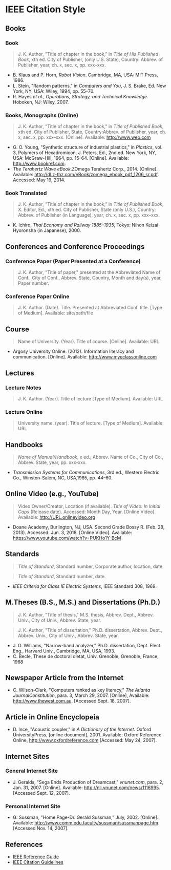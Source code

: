 # IEEE Citation Style

## Books

### Book

> J. K. Author, "Title of chapter in the book," in _Title of His Published Book_, xth ed. City of Publisher, (only U.S. State), Country: Abbrev. of Publisher, year, ch. x, sec. x, pp. xxx–xxx.

* B. Klaus and P. Horn, _Robot Vision_. Cambridge, MA, USA: MIT Press, 1986.
* L. Stein, "Random patterns," in _Computers and You_, J. S. Brake, Ed. New York, NY, USA: Wiley, 1994, pp. 55–70.
* R. Hayes _et al_., _Operations, Strategy, and Technical Knowledge_. Hoboken, NJ: Wiley, 2007.

### Books, Monographs (Online)

> J. K. Author, "Title of chapter in the book," in _Title of Published Book_, xth ed. City of Publisher, State, Country:Abbrev. of Publisher, year, ch. x, sec. x, pp. xxx–xxx. [Online]. Available: http://www.web.com

* G. O. Young, "Synthetic structure of industrial plastics," in _Plastics_, vol. 3, Polymers of Hexadromicon, J. Peters, Ed., 2nd ed. New York, NY, USA: McGraw-Hill, 1964, pp. 15–64. [Online]. Available: http://www.bookref.com. 
* _The Terahertz Wave eBook_.ZOmega Terahertz Corp., 2014. [Online]. Available: http://dl.z-thz.com/eBook/zomega_ebook_pdf_1206_sr.pdf. Accessed: May 19, 2014. 

### Book Translated

> J. K. Author, "Title of chapter in the book," in _Title of Published Book_, X. Editor, Ed., xth ed. City of Publisher, State (only U.S.), Country: Abbrev. of Publisher (in Language), year, ch. x, sec. x, pp. xxx–xxx.

* K. Ichiro, _Thai Economy and Railway 1885–1935_, Tokyo: Nihon Keizai Hyoronsha (in Japanese), 2000.

## Conferences and Conference Proceedings

### Conference Paper (Paper Presented at a Conference)

> J. K. Author, "Title of paper," presented at the Abbreviated Name of Conf., City of Conf., Abbrev. State, Country, Month and day(s), year, Paper number.

### Conference Paper Online

> J. K. Author. (Date). Title. Presented at Abbreviated Conf. title. [Type of Medium]. Available: site/path/file

## Course

> Name of University. (Year). Title of course. [Online]. Available: URL

* Argosy University Online. (2012). Information literacy and communication. [Online]. Available: http://www.myeclassonline.com 

## Lectures

### Lecture Notes

> J. K. Author. (Year). Title of lecture [Type of Medium]. Available: URL

### Lecture Online

> University name. (year). Title of lecture. [Type of Medium]. Available: URL

## Handbooks

> _Name of Manual/Handbook_, x ed., Abbrev. Name of Co., City of Co., Abbrev. State, year, pp. xxx-xxx.

* _Transmission Systems for Communications_, 3rd ed., Western Electric Co., Winston-Salem, NC, USA,1985, pp. 44–60.  

## Online Video (e.g., YouTube)

> Video Owner/Creator, Location (if available). _Title of Video: In Initial Caps_.(Release date). Accessed: Month Day, Year. [Online Video]. Available: http://URL.onlinevideo.org

* Doane Academy, Burlington, NJ, USA. Second Grade Bossy R. (Feb. 28, 2013). Accessed: Jun. 3, 2018. [Online Video]. Available: https://www.youtube.com/watch?v=PUKHo1Y-BcM

## Standards

> _Title of Standard_, Standard number, Corporate author, location, date.

> _Title of Standard_, Standard number, date.

* _IEEE Criteria for Class IE Electric Systems_, IEEE Standard 308, 1969.

## M.Theses (B.S., M.S.) and Dissertations (Ph.D.)

> J. K. Author, "Title of thesis," M.S. thesis, Abbrev. Dept., Abbrev. Univ., City of Univ., Abbrev. State, year.

> J. K. Author, "Title of dissertation," Ph.D. dissertation, Abbrev. Dept., Abbrev. Univ., City of Univ., Abbrev. State, year.

* J. O. Williams, "Narrow-band analyzer," Ph.D. dissertation, Dept. Elect. Eng., Harvard Univ., Cambridge, MA, USA, 1993.
* C. Becle, These de doctoral d’etat, Univ. Grenoble, Grenoble, France, 1968

## Newspaper Article from the Internet

* C. Wilson-Clark, "Computers ranked as key literacy," _The Atlanta JournalConstitution_, para. 3, March 29, 2007. [Online],   Available: http://www.thewest.com.au. [Accessed Sept. 18, 2007].

## Article in Online Encyclopeia

* D. Ince, "Acoustic coupler," in _A Dictionary of the Internet_. Oxford UniversityPress, [online document], 2001. Available: Oxford Reference Online, http://www.oxfordreference.com [Accessed: May 24, 2007].

## Internet Sites

### General Internet Site 

* J. Geralds, "Sega Ends Production of Dreamcast," _vnunet.com_, para. 2, Jan. 31, 2007. [Online]. Available: http://nli.vnunet.com/news/1116995. [Accessed Sept. 12, 2007].

### Personal Internet Site

* G. Sussman, "Home Page-Dr. Gerald Sussman," July, 2002. [Online]. Available: http://www.comm.edu.faculty/sussman/sussmanpage.htm. [Accessed Nov. 14, 2007].

## References

* [IEEE Reference Guide](https://ieeeauthorcenter.ieee.org/wp-content/uploads/IEEE-Reference-Guide.pdf)
* [IEEE Citation Guidelines](https://ieee-dataport.org/sites/default/files/analysis/27/IEEE%20Citation%20Guidelines.pdf)
